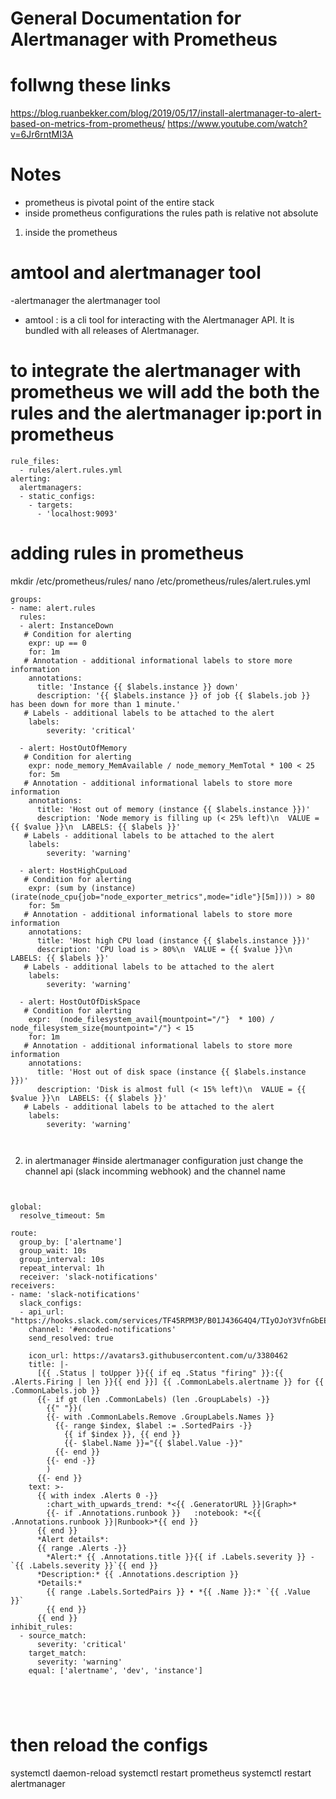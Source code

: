 # General Documentation for Alertmanager with Prometheus
# follwng these links
https://blog.ruanbekker.com/blog/2019/05/17/install-alertmanager-to-alert-based-on-metrics-from-prometheus/
https://www.youtube.com/watch?v=6Jr6rntMI3A

# Notes
- prometheus is pivotal point of the entire stack 
- inside prometheus configurations the rules path is relative not absolute 



1) inside the prometheus

# amtool and alertmanager tool
-alertmanager the alertmanager tool
- amtool :  is a cli tool for interacting with the Alertmanager API. It is bundled with all releases of Alertmanager.


# to integrate the alertmanager with prometheus we will add the both the rules and the alertmanager ip:port in prometheus 
```
rule_files:
  - rules/alert.rules.yml
alerting:
  alertmanagers:
  - static_configs:
    - targets:
      - 'localhost:9093'
```

# adding rules in prometheus
mkdir /etc/prometheus/rules/
nano /etc/prometheus/rules/alert.rules.yml
```
groups:
- name: alert.rules
  rules:
  - alert: InstanceDown
   # Condition for alerting
    expr: up == 0
    for: 1m
   # Annotation - additional informational labels to store more information
    annotations:
      title: 'Instance {{ $labels.instance }} down'
      description: '{{ $labels.instance }} of job {{ $labels.job }} has been down for more than 1 minute.'
   # Labels - additional labels to be attached to the alert
    labels:
        severity: 'critical'

  - alert: HostOutOfMemory
   # Condition for alerting
    expr: node_memory_MemAvailable / node_memory_MemTotal * 100 < 25
    for: 5m
   # Annotation - additional informational labels to store more information
    annotations:
      title: 'Host out of memory (instance {{ $labels.instance }})'
      description: 'Node memory is filling up (< 25% left)\n  VALUE = {{ $value }}\n  LABELS: {{ $labels }}'
   # Labels - additional labels to be attached to the alert
    labels:
        severity: 'warning'

  - alert: HostHighCpuLoad
   # Condition for alerting
    expr: (sum by (instance) (irate(node_cpu{job="node_exporter_metrics",mode="idle"}[5m]))) > 80
    for: 5m
   # Annotation - additional informational labels to store more information
    annotations:
      title: 'Host high CPU load (instance {{ $labels.instance }})'
      description: 'CPU load is > 80%\n  VALUE = {{ $value }}\n  LABELS: {{ $labels }}'
   # Labels - additional labels to be attached to the alert
    labels:
        severity: 'warning'

  - alert: HostOutOfDiskSpace
   # Condition for alerting
    expr:  (node_filesystem_avail{mountpoint="/"}  * 100) / node_filesystem_size{mountpoint="/"} < 15
    for: 1m
   # Annotation - additional informational labels to store more information
    annotations:
      title: 'Host out of disk space (instance {{ $labels.instance }})'
      description: 'Disk is almost full (< 15% left)\n  VALUE = {{ $value }}\n  LABELS: {{ $labels }}'
   # Labels - additional labels to be attached to the alert
    labels:
        severity: 'warning'



```

2) in alertmanager
#inside alertmanager configuration  just change the channel api (slack incomming webhook) and the channel name


```


global:
  resolve_timeout: 5m

route:
  group_by: ['alertname']
  group_wait: 10s
  group_interval: 10s
  repeat_interval: 1h
  receiver: 'slack-notifications'
receivers:
- name: 'slack-notifications'
  slack_configs:
  - api_url: "https://hooks.slack.com/services/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"
    channel: '#encoded-notifications'
    send_resolved: true

    icon_url: https://avatars3.githubusercontent.com/u/3380462
    title: |-
      [{{ .Status | toUpper }}{{ if eq .Status "firing" }}:{{ .Alerts.Firing | len }}{{ end }}] {{ .CommonLabels.alertname }} for {{ .CommonLabels.job }}
      {{- if gt (len .CommonLabels) (len .GroupLabels) -}}
        {{" "}}(
        {{- with .CommonLabels.Remove .GroupLabels.Names }}
          {{- range $index, $label := .SortedPairs -}}
            {{ if $index }}, {{ end }}
            {{- $label.Name }}="{{ $label.Value -}}"
          {{- end }}
        {{- end -}}
        )
      {{- end }}
    text: >-
      {{ with index .Alerts 0 -}}
        :chart_with_upwards_trend: *<{{ .GeneratorURL }}|Graph>*
        {{- if .Annotations.runbook }}   :notebook: *<{{ .Annotations.runbook }}|Runbook>*{{ end }}
      {{ end }}
      *Alert details*:
      {{ range .Alerts -}}
        *Alert:* {{ .Annotations.title }}{{ if .Labels.severity }} - `{{ .Labels.severity }}`{{ end }}
      *Description:* {{ .Annotations.description }}
      *Details:*
        {{ range .Labels.SortedPairs }} • *{{ .Name }}:* `{{ .Value }}`
        {{ end }}
      {{ end }}
inhibit_rules:
  - source_match:
      severity: 'critical'
    target_match:
      severity: 'warning'
    equal: ['alertname', 'dev', 'instance']





```

# then reload the configs
systemctl daemon-reload
systemctl restart prometheus
systemctl restart alertmanager
